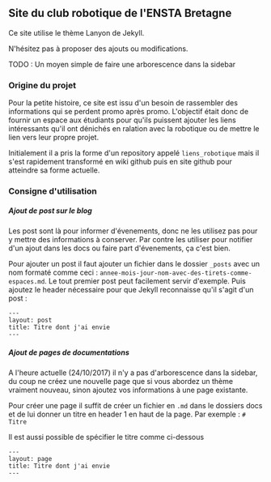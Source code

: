 ## Site du club robotique de l'ENSTA Bretagne

Ce site utilise le thème Lanyon de Jekyll. 

N'hésitez pas à proposer des ajouts ou modifications.

TODO : Un moyen simple de faire une arborescence dans la sidebar

### Origine du projet
Pour la petite histoire, ce site est issu d'un besoin de rassembler des informations qui se perdent promo après promo. L'objectif était donc de fournir un espace aux étudiants pour qu'ils puissent ajouter les liens intéressants qu'il ont dénichés en ralation avec la robotique ou de mettre le lien vers leur propre projet.

Initialement il a pris la forme d'un repository appelé `liens_robotique` mais il s'est rapidement transformé en wiki github puis en site github pour atteindre sa forme actuelle.

### Consigne d'utilisation
##### Ajout de post sur le blog
Les post sont là pour informer d'évenements, donc ne les utilisez pas pour y mettre des informations à conserver. Par contre les utiliser pour notifier d'un ajout dans les docs ou faire part d'évenements, ça c'est bien.

Pour ajouter un post il faut ajouter un fichier dans le dossier `_posts` avec un nom formaté comme ceci : `annee-mois-jour-nom-avec-des-tirets-comme-espaces.md`. Le tout premier post peut facilement servir d'exemple. Puis ajoutez le header nécessaire pour que Jekyll reconnaisse qu'il s'agit d'un post : 
```
---
layout: post
title: Titre dont j'ai envie
---
```

##### Ajout de pages de documentations
A l'heure actuelle (24/10/2017) il n'y a pas d'arborescence dans la sidebar, du coup ne créez une nouvelle page que si vous abordez un thème vraiment nouveau, sinon ajoutez vos informations à une page existante.

Pour créer une page il suffit de créer un fichier en `.md` dans le dossiers docs et de lui donner un titre en header 1 en haut de la page. Par exemple : `# Titre`

Il est aussi possible de spécifier le titre comme ci-dessous
```
---
layout: page
title: Titre dont j'ai envie
---
```
